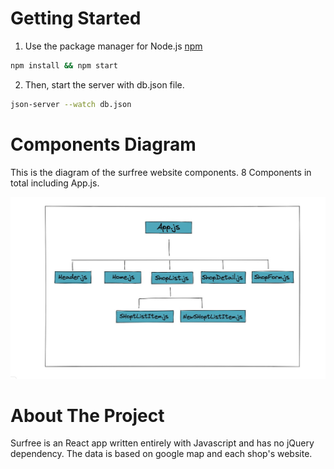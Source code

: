 # Getting Started
1. Use the package manager for Node.js [npm](https://www.npmjs.com/) 
```bash 
npm install && npm start
```

2. Then, start the server with db.json file.
```bash
json-server --watch db.json 
```
# Components Diagram
This is the diagram of the surfree website components. 
8 Components in total including App.js.

![Alt Components Diagram](./src/assets/image.jpeg?raw=true "Title")

# About The Project
Surfree is an React app written entirely with Javascript and has no jQuery dependency. The data is based on google map and each shop's website. 
